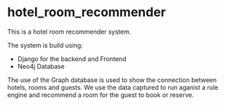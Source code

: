 # hotel_room_recommender
This is a hotel room recommender system.

The system is build using:
- Django for the backend and Frontend
- Neo4j Database

The use of the Graph database is used to show the connection between hotels, rooms and guests.
We use the data captured to run aganist a rule engine and recommend a room for the guest to book or reserve.

